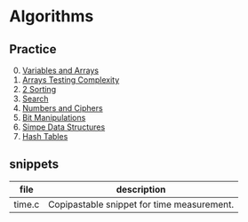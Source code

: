 # Algorithms


## Practice
0) [Variables and Arrays](practice/0_vars_arrays)
1) [Arrays Testing Complexity](practice/1_arrays_testing_complexity/)
2) [2 Sorting](practice/2_sorting/)
3) [Search](practice/3_search/)
4) [Numbers and Ciphers](practice/4_numbers_and_ciphers/)
5) [Bit Manipulations](practice/5_bitmanip/)
6) [Simpe Data Structures](practice/6_simple_data_structures/)
7) [Hash Tables](practice/7_hash_table/)

## snippets
|file|description|
|---|---|
|time.c| Copipastable snippet for time measurement.|

